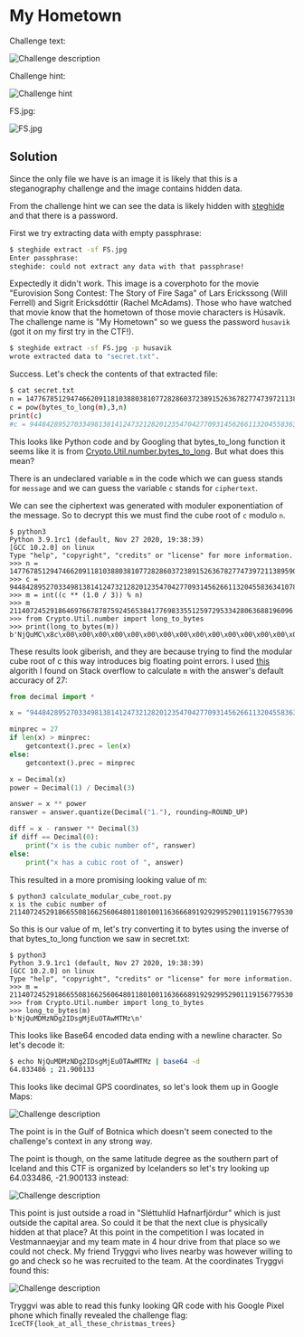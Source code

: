 # My Hometown

Challenge text:

![Challenge description](static/challenge.png)

Challenge hint:

![Challenge hint](static/hint.png)

FS.jpg:

![FS.jpg](static/FS.jpg)

## Solution

Since the only file we have is an image it is likely that this is a steganography challenge and the image contains hidden data.

From the challenge hint we can see the data is likely hidden with [steghide](http://steghide.sourceforge.net/) and that there is a password.

First we try extracting data with empty passphrase:

```bash
$ steghide extract -sf FS.jpg
Enter passphrase:
steghide: could not extract any data with that passphrase!
```

Expectedly it didn't work. This image is a coverphoto for the movie "Eurovision Song Contest: The Story of Fire Saga" of Lars Erickssong (Will Ferrell) and Sigrit Ericksdóttir (Rachel McAdams). Those who have watched that movie know that the hometown of those movie characters is Húsavík. The challenge name is "My Hometown" so we guess the password `husavik` (got it on my first try in the CTF!).

```bash
$ steghide extract -sf FS.jpg -p husavik
wrote extracted data to "secret.txt".
```

Success. Let's check the contents of that extracted file:

```bash
$ cat secret.txt
n = 147767851294746620911810388038107728286037238915263678277473972113895902805449170503702649265216615588582242631818941986820754345835910513454492874669403644985033217666215892611622964797736512917384094418165479541796699940155391259232322549057354995706147434748297162590026274856168980580303832087722706212591
c = pow(bytes_to_long(m),3,n)
print(c)
#c = 9448428952703349813814124732128201235470427709314562661132045583634107826039850755974984357425820324294528489575044315496835923369563771423275254177827915965471584296119121991292477991098737327261754002177000
```

This looks like Python code and by Googling that bytes_to_long function it seems like it is from [Crypto.Util.number.bytes_to_long](https://www.kite.com/python/docs/Crypto.Util.number.bytes_to_long). But what does this mean?

There is an undeclared variable `m` in the code which we can guess stands for `message` and we can guess the variable `c` stands for `ciphertext`.

We can see the ciphertext was generated with moduler exponentiation of the message. So to decrypt this we must find the cube root of `c` modulo `n`.

```
$ python3
Python 3.9.1rc1 (default, Nov 27 2020, 19:38:39)
[GCC 10.2.0] on linux
Type "help", "copyright", "credits" or "license" for more information.
>>> n = 147767851294746620911810388038107728286037238915263678277473972113895902805449170503702649265216615588582242631818941986820754345835910513454492874669403644985033217666215892611622964797736512917384094418165479541796699940155391259232322549057354995706147434748297162590026274856168980580303832087722706212591
>>> c = 9448428952703349813814124732128201235470427709314562661132045583634107826039850755974984357425820324294528489575044315496835923369563771423275254177827915965471584296119121991292477991098737327261754002177000
>>> m = int((c ** (1.0 / 3)) % n)
>>> m
2114072452918646976678787592456538417769833551259729533428063688196096
>>> from Crypto.Util.number import long_to_bytes
>>> print(long_to_bytes(m))
b'NjQuMC\x8c\x00\x00\x00\x00\x00\x00\x00\x00\x00\x00\x00\x00\x00\x00\x00\x00\x00\x00\x00\x00\x00\x00'
```

These results look giberish, and they are because trying to find the modular cube root of c this way introduces big floating point errors. I used [this](https://stackoverflow.com/a/637321) algorith I found on Stack overflow to calculate `m` with the answer's default accuracy of 27:

```python
from decimal import *

x = "9448428952703349813814124732128201235470427709314562661132045583634107826039850755974984357425820324294528489575044315496835923369563771423275254177827915965471584296119121991292477991098737327261754002177000"

minprec = 27
if len(x) > minprec:
    getcontext().prec = len(x)
else:
    getcontext().prec = minprec

x = Decimal(x)
power = Decimal(1) / Decimal(3)

answer = x ** power
ranswer = answer.quantize(Decimal("1."), rounding=ROUND_UP)

diff = x - ranswer ** Decimal(3)
if diff == Decimal(0):
    print("x is the cubic number of", ranswer)
else:
    print("x has a cubic root of ", answer)
```

This resulted in a more promising looking value of m:

```
$ python3 calculate_modular_cube_root.py
x is the cubic number of 2114072452918665508166256064801180100116366689192929952901119156779530
```

So this is our value of m, let's try converting it to bytes using the inverse of that bytes_to_long function we saw in secret.txt:

```
$ python3
Python 3.9.1rc1 (default, Nov 27 2020, 19:38:39)
[GCC 10.2.0] on linux
Type "help", "copyright", "credits" or "license" for more information.
>>> m = 2114072452918665508166256064801180100116366689192929952901119156779530
>>> from Crypto.Util.number import long_to_bytes
>>> long_to_bytes(m)
b'NjQuMDMzNDg2IDsgMjEuOTAwMTMz\n'
```

This looks like Base64 encoded data ending with a newline character. So let's decode it:

```bash
$ echo NjQuMDMzNDg2IDsgMjEuOTAwMTMz | base64 -d
64.033486 ; 21.900133
```

This looks like decimal GPS coordinates, so let's look them up in Google Maps:

![Challenge description](static/gps_1.png)

The point is in the Gulf of Botnica which doesn't seem conected to the challenge's context in any strong way.

The point is though, on the same latitude degree as the southern part of Iceland and this CTF is organized by Icelanders so let's try looking up 64.033486, -21.900133 instead:

![Challenge description](static/gps_2.png)

This point is just outside a road in "Sléttuhlíd Hafnarfjördur" which is just outside the capital area. So could it be that the next clue is physically hidden at that place? At this point in the competition I was located in Vestmannaeyjar and my team mate in 4 hour drive from that place so we could not check. My friend Tryggvi who lives nearby was however willing to go and check so he was recruited to the team. At the coordinates Tryggvi found this:

![Challenge description](static/qr_code.png)

Tryggvi was able to read this funky looking QR code with his Google Pixel phone which finally revealed the challenge flag: `IceCTF{look_at_all_these_christmas_trees}`
